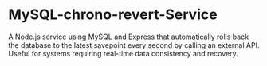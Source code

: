 # MySQL-chrono-revert-Service
A Node.js service using MySQL and Express that automatically rolls back the database to the latest savepoint every second by calling an external API. Useful for systems requiring real-time data consistency and recovery.
